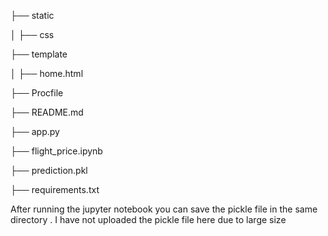 ├── static 

│   ├── css

├── template

│   ├── home.html

├── Procfile

├── README.md

├── app.py

├── flight_price.ipynb

├── prediction.pkl

├── requirements.txt


After running the jupyter notebook you can save the pickle file in the same directory . I have not uploaded the pickle file here due to large size
